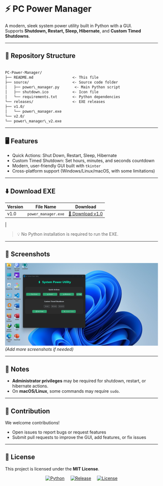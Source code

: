 
# ⚡ PC Power Manager

A modern, sleek system power utility built in Python with a GUI.  
Supports **Shutdown, Restart, Sleep, Hibernate**, and **Custom Timed Shutdowns**.

---

## 📂 Repository Structure

```

PC-Power-Manager/
├── README.md                  <- This file
├── source/                    <- Source code folder
│   ├── power\_manager.py       <- Main Python script
│   ├── shutdown.ico           <- Icon file
│   └── requirements.txt       <- Python dependencies
└── releases/                  <- EXE releases
├── v1.0/
│   └── power\_manager.exe
└── v2.0/
└── power\_manager\_v2.exe

```

---

## 🖥 Features

- Quick Actions: Shut Down, Restart, Sleep, Hibernate  
- Custom Timed Shutdown: Set hours, minutes, and seconds countdown  
- Modern, user-friendly GUI built with `tkinter`  
- Cross-platform support (Windows/Linux/macOS, with some limitations)  

---

## ⬇️ Download EXE

| Version | File Name | Download |
|---------|-----------|---------|
| v1.0    | `power_manager.exe`       | [💾 Download v1.0](https://github.com/shawnazd/PC-Power-Manager/releases/download/v1.0/power_manager_v1.0.exe)
 |


> 💡 No Python installation is required to run the EXE.

---

## 📸 Screenshots

![Main Window](screenshots/main_window.jpg)  
*(Add more screenshots if needed)*

---

## 📌 Notes

- **Administrator privileges** may be required for shutdown, restart, or hibernate actions.  
- On **macOS/Linux**, some commands may require `sudo`.  

---

## 📝 Contribution

We welcome contributions!  

- Open issues to report bugs or request features  
- Submit pull requests to improve the GUI, add features, or fix issues  

---
## 📄 License

This project is licensed under the **MIT License**.  

<p align="center">
  <a href="https://www.python.org/"><img src="https://img.shields.io/badge/Python-3.13-blue" alt="Python"></a> &nbsp;&nbsp;&nbsp;
  <a href="releases/v2.0/power_manager_v2.exe"><img src="https://img.shields.io/badge/Release-v2.0-green" alt="Release"></a> &nbsp;&nbsp;&nbsp;
  <a href="LICENSE"><img src="https://img.shields.io/badge/License-MIT-yellow" alt="License"></a>
</p>

